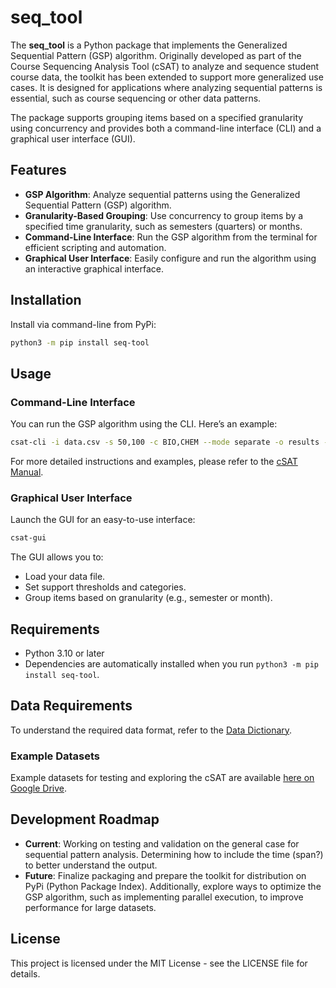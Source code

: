 # seq_tool

The **seq_tool** is a Python package that implements the Generalized Sequential Pattern (GSP) algorithm. Originally developed as part of the Course Sequencing Analysis Tool (cSAT) to analyze and sequence student course data, the toolkit has been extended to support more generalized use cases. It is designed for applications where analyzing sequential patterns is essential, such as course sequencing or other data patterns.

The package supports grouping items based on a specified granularity using concurrency and provides both a command-line interface (CLI) and a graphical user interface (GUI).

## Features

- **GSP Algorithm**: Analyze sequential patterns using the Generalized Sequential Pattern (GSP) algorithm.
- **Granularity-Based Grouping**: Use concurrency to group items by a specified time granularity, such as semesters (quarters) or months.
- **Command-Line Interface**: Run the GSP algorithm from the terminal for efficient scripting and automation.
- **Graphical User Interface**: Easily configure and run the algorithm using an interactive graphical interface.

## Installation

Install via command-line from PyPi:
```bash
python3 -m pip install seq-tool
```

## Usage

### Command-Line Interface

You can run the GSP algorithm using the CLI. Here’s an example:

```bash
csat-cli -i data.csv -s 50,100 -c BIO,CHEM --mode separate -o results --concurrency
```

For more detailed instructions and examples, please refer to the [cSAT Manual](https://docs.google.com/document/d/1yb6dg26jO_m0ir80vgfoN9ED0RF3bohMhJi0B3aig8w/edit?usp=sharing).

### Graphical User Interface

Launch the GUI for an easy-to-use interface:

```bash
csat-gui
```

The GUI allows you to:
- Load your data file.
- Set support thresholds and categories.
- Group items based on granularity (e.g., semester or month).

## Requirements

- Python 3.10 or later
- Dependencies are automatically installed when you run `python3 -m pip install seq-tool`.

## Data Requirements

To understand the required data format, refer to the [Data Dictionary](https://docs.google.com/spreadsheets/d/19fIA5eiZxCav0MiElDoTDvuyinyYroxuJF9LWmQxvNc/edit?usp=sharing).

### Example Datasets

Example datasets for testing and exploring the cSAT are available [here on Google Drive](https://drive.google.com/drive/folders/1hyjKf69IY1wbkWwSl0AzG-wJTITOXlIW?usp=sharing).

## Development Roadmap

- **Current**: Working on testing and validation on the general case for sequential pattern analysis. Determining how to include the time (span?) to better understand the output.
- **Future**: Finalize packaging and prepare the toolkit for distribution on PyPi (Python Package Index). Additionally, explore ways to optimize the GSP algorithm, such as implementing parallel execution, to improve performance for large datasets.

## License

This project is licensed under the MIT License - see the LICENSE file for details.
